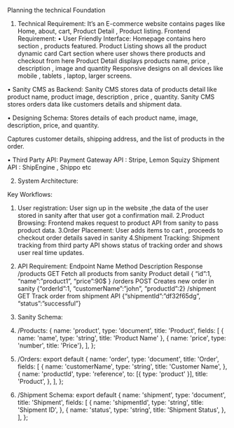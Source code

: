 Planning the technical Foundation
1.	Technical Requirement:
It’s an E-commerce website contains pages like Home, about, cart, Product Detail , Product listing. 
Frontend Requirement:
•	User Friendly Interface:
Homepage contains hero section , products featured.
Product Listing shows all the product  dynamic card
Cart section where user shows there products and checkout from here
Product Detail displays products name, price , description , image and quantity
Responsive designs on all devices like mobile , tablets , laptop, larger screens.

•	Sanity CMS as Backend:
Sanity CMS stores data of products detail like product name, product image, description , price , quantity.
Sanity CMS stores orders data like customers details and  shipment data.

•	Designing Schema:
 Stores details of each product name, image, description, price, and quantity.

 Captures customer details, shipping address, and the list of products in the order.

•	Third Party API:
Payment Gateway API : Stripe, Lemon Squizy
Shipment API : ShipEngine , Shippo etc

2.	System Architecture:
 


Key Workflows:
1.	User registration:
User sign up in the website ,the data of the user stored in sanity after that user got a confirmation mail.
2.Product Browsing:
 Frontend makes request to product API from sanity to pass product data.
3.Order Placement:
User adds items to cart , proceeds to checkout order details saved in sanity
4.Shipment Tracking:
Shipment tracking from third party API shows status of tracking order and shows user real time updates.
3.	API Requirement: 
Endpoint Name	Method	Description	Response
/products	GET	Fetch all products from sanity	Product detail
{ “id”:1,
“name”:”product1”,
“price”:90$
}
/orders	POST	Creates new order in sanity 	{“orderId”:1,
“customerName”:”john”,
“productId”:2}
/shipment	GET	Track order from shipment API	{“shipmentId”:”df32f65dg”,
“status”:”successful”}
 
4.	Sanity Schema:
1.	/Products:
{ name: 'product',
 type: 'document',
 title: 'Product',
 fields: [ { name: 'name',
 type: 'string',
 title: 'Product Name' }, 
{ name: 'price', 
type: 'number', 
title: 'Price'}, 
],
 };

5.	/Orders:
export default {
  name: 'order',
  type: 'document',
  title: 'Order',
  fields: [
    {
      name: 'customerName',
      type: 'string',
      title: 'Customer Name',
    },
    {
      name: 'productId',
      type: 'reference',
      to: [{ type: 'product' }],
      title: 'Product',
    },
  ],
};

3.	/Shipment Schema:
export default {
  name: 'shipment',
  type: 'document',
  title: 'Shipment',
  fields: [
    {
      name: 'shipmentId',
      type: 'string',
      title: 'Shipment ID',
    },
    {
      name: 'status',
      type: 'string',
      title: 'Shipment Status',
    },
  ],
};



 
